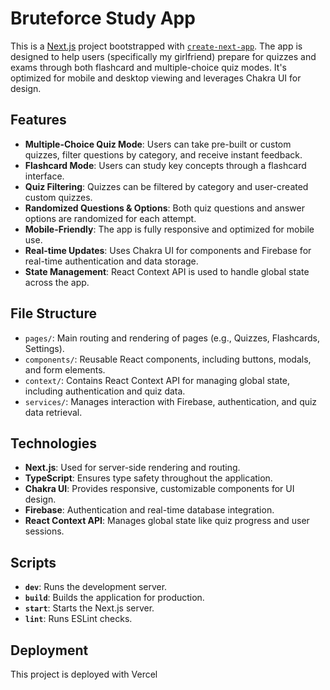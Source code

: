 
# Bruteforce Study App

This is a [Next.js](https://nextjs.org/) project bootstrapped with [`create-next-app`](https://github.com/vercel/next.js/tree/canary/packages/create-next-app). The app is designed to help users (specifically my girlfriend) prepare for quizzes and exams through both flashcard and multiple-choice quiz modes. It's optimized for mobile and desktop viewing and leverages  Chakra UI for design.

## Features

- **Multiple-Choice Quiz Mode**: Users can take pre-built or custom quizzes, filter questions by category, and receive instant feedback.
- **Flashcard Mode**: Users can study key concepts through a flashcard interface.
- **Quiz Filtering**: Quizzes can be filtered by category and user-created custom quizzes.
- **Randomized Questions & Options**: Both quiz questions and answer options are randomized for each attempt.
- **Mobile-Friendly**: The app is fully responsive and optimized for mobile use.
- **Real-time Updates**: Uses Chakra UI for components and Firebase for real-time authentication and data storage.
- **State Management**: React Context API is used to handle global state across the app.


## File Structure

- `pages/`: Main routing and rendering of pages (e.g., Quizzes, Flashcards, Settings).
- `components/`: Reusable React components, including buttons, modals, and form elements.
- `context/`: Contains React Context API for managing global state, including authentication and quiz data.
- `services/`: Manages interaction with Firebase, authentication, and quiz data retrieval.

## Technologies

- **Next.js**: Used for server-side rendering and routing.
- **TypeScript**: Ensures type safety throughout the application.
- **Chakra UI**: Provides responsive, customizable components for UI design.
- **Firebase**: Authentication and real-time database integration.
- **React Context API**: Manages global state like quiz progress and user sessions.

## Scripts

- **`dev`**: Runs the development server.
- **`build`**: Builds the application for production.
- **`start`**: Starts the Next.js server.
- **`lint`**: Runs ESLint checks.

## Deployment

This project is deployed with Vercel
